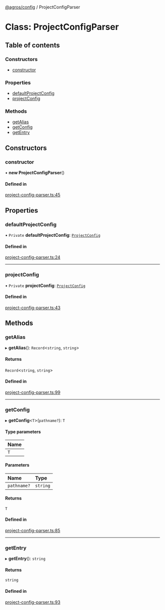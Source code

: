 [@agros/config](../index.md) / ProjectConfigParser

# Class: ProjectConfigParser

## Table of contents

### Constructors

- [constructor](ProjectConfigParser.md#constructor)

### Properties

- [defaultProjectConfig](ProjectConfigParser.md#defaultprojectconfig)
- [projectConfig](ProjectConfigParser.md#projectconfig)

### Methods

- [getAlias](ProjectConfigParser.md#getalias)
- [getConfig](ProjectConfigParser.md#getconfig)
- [getEntry](ProjectConfigParser.md#getentry)

## Constructors

### <a id="constructor" name="constructor"></a> constructor

• **new ProjectConfigParser**()

#### Defined in

[project-config-parser.ts:45](https://github.com/agrosjs/agros/blob/31bad22/packages/agros-config/src/project-config-parser.ts#L45)

## Properties

### <a id="defaultprojectconfig" name="defaultprojectconfig"></a> defaultProjectConfig

• `Private` **defaultProjectConfig**: [`ProjectConfig`](../interfaces/ProjectConfig.md)

#### Defined in

[project-config-parser.ts:24](https://github.com/agrosjs/agros/blob/31bad22/packages/agros-config/src/project-config-parser.ts#L24)

___

### <a id="projectconfig" name="projectconfig"></a> projectConfig

• `Private` **projectConfig**: [`ProjectConfig`](../interfaces/ProjectConfig.md)

#### Defined in

[project-config-parser.ts:43](https://github.com/agrosjs/agros/blob/31bad22/packages/agros-config/src/project-config-parser.ts#L43)

## Methods

### <a id="getalias" name="getalias"></a> getAlias

▸ **getAlias**(): `Record`<`string`, `string`\>

#### Returns

`Record`<`string`, `string`\>

#### Defined in

[project-config-parser.ts:99](https://github.com/agrosjs/agros/blob/31bad22/packages/agros-config/src/project-config-parser.ts#L99)

___

### <a id="getconfig" name="getconfig"></a> getConfig

▸ **getConfig**<`T`\>(`pathname?`): `T`

#### Type parameters

| Name |
| :------ |
| `T` |

#### Parameters

| Name | Type |
| :------ | :------ |
| `pathname?` | `string` |

#### Returns

`T`

#### Defined in

[project-config-parser.ts:85](https://github.com/agrosjs/agros/blob/31bad22/packages/agros-config/src/project-config-parser.ts#L85)

___

### <a id="getentry" name="getentry"></a> getEntry

▸ **getEntry**(): `string`

#### Returns

`string`

#### Defined in

[project-config-parser.ts:93](https://github.com/agrosjs/agros/blob/31bad22/packages/agros-config/src/project-config-parser.ts#L93)
